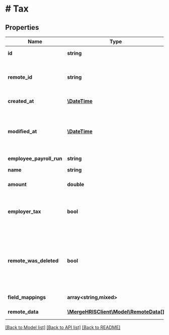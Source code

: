 # # Tax

## Properties

Name | Type | Description | Notes
------------ | ------------- | ------------- | -------------
**id** | **string** |  | [optional] [readonly]
**remote_id** | **string** | The third-party API ID of the matching object. | [optional]
**created_at** | [**\DateTime**](\DateTime.md) |  | [optional] [readonly]
**modified_at** | [**\DateTime**](\DateTime.md) | This is the datetime that this object was last updated by Merge | [optional] [readonly]
**employee_payroll_run** | **string** |  | [optional]
**name** | **string** | The tax&#39;s name. | [optional]
**amount** | **double** | The tax amount. | [optional]
**employer_tax** | **bool** | Whether or not the employer is responsible for paying the tax. | [optional]
**remote_was_deleted** | **bool** | Indicates whether or not this object has been deleted in the third party platform. | [optional]
**field_mappings** | **array<string,mixed>** |  | [optional] [readonly]
**remote_data** | [**\MergeHRISClient\Model\RemoteData[]**](RemoteData.md) |  | [optional] [readonly]

[[Back to Model list]](../../README.md#models) [[Back to API list]](../../README.md#endpoints) [[Back to README]](../../README.md)

